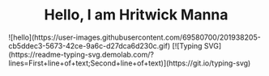 <h1 align="center">Hello, I am Hritwick Manna</h1> 
![hello](https://user-images.githubusercontent.com/69580700/201938205-cb5ddec3-5673-42ce-9a6c-d27dca6d230c.gif)
[![Typing SVG](https://readme-typing-svg.demolab.com/?lines=First+line+of+text;Second+line+of+text)](https://git.io/typing-svg)


